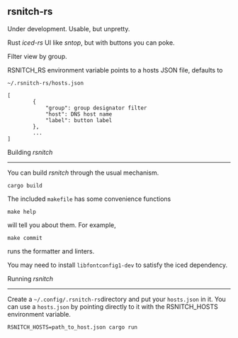 ## rsnitch-rs

Under development. Usable, but unpretty.

Rust *iced-rs* UI like *sntop*, but with buttons you can poke.

Filter view by group.

RSNITCH_RS environment variable points to a hosts JSON file, defaults to 

`~/.rsnitch-rs/hosts.json`

```
[
        {
            "group": group designator filter
            "host": DNS host name
            "label": button label
        },
        ...
]
```



Building *rsnitch*

------

You can build *rsnitch* through the usual mechanism.

```
cargo build
```

The included `makefile` has some convenience functions

```
make help
```

will tell you about them. For example,

```
make commit
```

runs the formatter and linters.

You may need to install `libfontconfig1-dev` to satisfy the iced dependency. 

Running *rsnitch*

------

Create a `~/.config/.rsnitch-rs`directory and put your `hosts.json` in it. You can use a `hosts.json` by pointing directly to it with the RSNITCH_HOSTS environment variable.

```
RSNITCH_HOSTS=path_to_host.json cargo run
```

